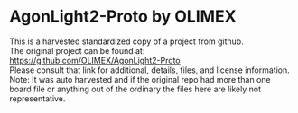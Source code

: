 
# AgonLight2-Proto by OLIMEX  
This is a harvested standardized copy of a project from github.  
The original project can be found at:  
https://github.com/OLIMEX/AgonLight2-Proto  
Please consult that link for additional, details, files, and license information.  
Note: It was auto harvested and if the original repo had more than one board file or anything out of the ordinary the files here are likely not representative.  
    